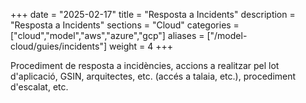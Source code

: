 +++
date        = "2025-02-17"
title       = "Resposta a Incidents"
description = "Resposta a Incidents"
sections    = "Cloud"
categories  = ["cloud","model","aws","azure","gcp"]
aliases     = ["/model-cloud/guies/incidents"]
weight      = 4
+++

Procediment de resposta a incidències, accions a realitzar pel lot d'aplicació, GSIN, arquitectes, etc. (accés a talaia, etc.), procediment d'escalat, etc.


